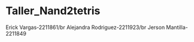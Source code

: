 # Taller_Nand2tetris
Erick Vargas-2211861/br
Alejandra Rodriguez-2211923/br
Jerson Mantilla-2211849
